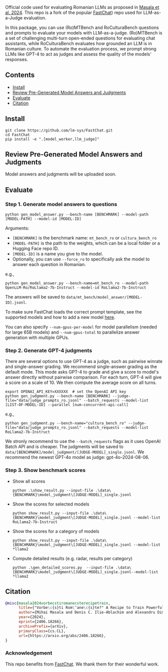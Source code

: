 Official code used for evaluating Romanian LLMs as proposed in [Masala et al. 2024](https://arxiv.org/abs/2406.18266). This repo is a fork of the popular [FastChat](https://github.com/lm-sys/FastChat)) repo used for LLM-as-a-Judge evaluation. 

In this package, you can use (Ro)MTBench and RoCulturaBench questions and prompts to evaluate your models with LLM-as-a-judge.
(Ro)MTBench is a set of challenging multi-turn open-ended questions for evaluating chat assistants, while RoCulturaBench evaluates how grounded an LLM is in Romanian culture.
To automate the evaluation process, we prompt strong LLMs like GPT-4 to act as judges and assess the quality of the models' responses.


## Contents
- [Install](#install)
- [Review Pre-Generated Model Answers and Judgments](#review-pre-generated-model-answers-and-judgments)
- [Evaluate](#evaluate)
- [Citation](#citation)

## Install
```
git clone https://github.com/lm-sys/FastChat.git
cd FastChat
pip install -e ".[model_worker,llm_judge]"
```

## Review Pre-Generated Model Answers and Judgments
Model answers and judgments will be uploaded soon.
<!--
After downloading the data, you can view them locally by
```
python3 qa_browser.py --share
```
You can use this QA browser to view the answers generated by you later.
-->

## Evaluate 

### Step 1. Generate model answers to questions
```
python gen_model_answer.py --bench-name [BENCHMARK] --model-path [MODEL-PATH] --model-id [MODEL-ID]
```
Arguments:
  - `[BENCHMARK]` is the benchmark name: `mt_bench_ro` or `cultura_bench_ro`
  - `[MODEL-PATH]` is the path to the weights, which can be a local folder or a Hugging Face repo ID.
  - `[MODEL-ID]` is a name you give to the model.
  - Optionally, you can use `--force_ro` to specifically ask the model to answer each question in Romanian.

e.g.,
```
python gen_model_answer.py --bench-name=mt_bench_ro --model-path OpenLLM-Ro/RoLlama2-7b-Instruct --model-id RoLlama2-7b-Instruct
```

The answers will be saved to `data/mt_bench/model_answer/[MODEL-ID].jsonl`.

To make sure FastChat loads the correct prompt template, see the supported models and how to add a new model [here](../../docs/model_support.md#how-to-support-a-new-model).

You can also specify `--num-gpus-per-model` for model parallelism (needed for large 65B models) and `--num-gpus-total` to parallelize answer generation with multiple GPUs.

### Step 2. Generate GPT-4 judgments
There are several options to use GPT-4 as a judge, such as pairwise winrate and single-answer grading.
We recommend single-answer grading as the default mode.
This mode asks GPT-4 to grade and give a score to model's answer directly without pairwise comparison.
For each turn, GPT-4 will give a score on a scale of 10. We then compute the average score on all turns.

```
export OPENAI_API_KEY=XXXXXX  # set the OpenAI API key
python gen_judgment.py --bench-name [BENCHMARK] --judge-file="data/judge_prompts_ro.jsonl" --batch_requests --model-list [LIST-OF-MODEL-ID] --parallel [num-concurrent-api-call]

```

e.g.,
```
python gen_judgment.py --bench-name="cultura_bench_ro" --judge-file="data/judge_prompts_ro.jsonl" --batch_requests --model-list RoLlama2-7b-Instruct
```
We stronly recommend to use the `--batch_requests` flags as it uses OpenAI Batch API and is cheaper. The judgments will be saved to `data/[BENCHMARK]/model_judgment/[JUDGE-MODEL]_single.jsonl`. We recommend the newest GPT-4o model as judge: gpt-4o-2024-08-06. 

### Step 3. Show benchmark scores

- Show all scores
  ```
  python .\show_result.py --input-file .\data\{BENCHMARK}\model_judgment\[JUDGE-MODEL]_single.jsonl
  ```

- Show the scores for selected models
  ```
  python show_result.py --input-file .\data\{BENCHMARK}\model_judgment\[JUDGE-MODEL]_single.jsonl --model-list RoLlama2-7b-Instruct
  ```

- Show the scores for a category of models
  ```
  python show_result.py --input-file .\data\{BENCHMARK}\model_judgment\[JUDGE-MODEL]_single.jsonl --model-list *llama2
  ```

- Compute detailed results (e.g. radar, results per category)
  ```
  python .\gen_detailed_scores.py  --input-file .\data\{BENCHMARK}\model_judgment\[JUDGE-MODEL]_single.jsonl--model-list *llama2
  ```

  
## Citation

```bibtex
@misc{masala2024vorbecstiromanecsterecipetrain,
      title={"Vorbe\c{s}ti Rom\^ane\c{s}te?" A Recipe to Train Powerful Romanian LLMs with English Instructions}, 
      author={Mihai Masala and Denis C. Ilie-Ablachim and Alexandru Dima and Dragos Corlatescu and Miruna Zavelca and Ovio Olaru and Simina Terian and Andrei Terian and Marius Leordeanu and Horia Velicu and Marius Popescu and Mihai Dascalu and Traian Rebedea},
      year={2024},
      eprint={2406.18266},
      archivePrefix={arXiv},
      primaryClass={cs.CL},
      url={https://arxiv.org/abs/2406.18266}, 
}
```

### Acknowledgement
This repo benefits from [FastChat](https://github.com/lm-sys/FastChat). We thank them for their wonderful work.
